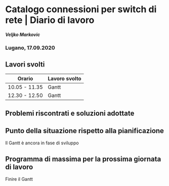 # Catalogo connessioni per switch di rete | Diario di lavoro
##### Veljko Markovic
### Lugano, 17.09.2020

## Lavori svolti


|Orario        |Lavoro svolto                 |
|--------------|------------------------------|
|10.05 - 11.35       |Gantt       |
|12.30 - 12.50       |Gantt       |

##  Problemi riscontrati e soluzioni adottate


##  Punto della situazione rispetto alla pianificazione
Il Gantt è ancora in fase di sviluppo

## Programma di massima per la prossima giornata di lavoro
Finire il Gantt
